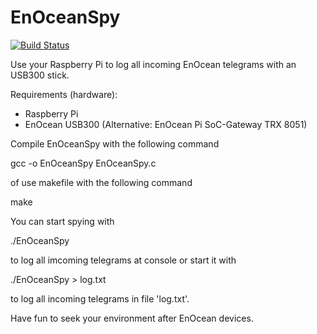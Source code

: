 EnOceanSpy
==========
[![Build Status](https://travis-ci.org/hfunke/EnOceanSpy.png?branch=master)](https://travis-ci.org/hfunke/EnOceanSpy)

Use your Raspberry Pi to log all incoming EnOcean telegrams with an USB300 stick.

Requirements (hardware):
* Raspberry Pi
* EnOcean USB300 (Alternative: EnOcean Pi SoC-Gateway TRX 8051)


Compile EnOceanSpy with the following command

gcc -o EnOceanSpy EnOceanSpy.c

of use makefile with the following command

make


You can start spying with

./EnOceanSpy 

to log all imcoming telegrams at console or start it with

./EnOceanSpy > log.txt

to log all incoming telegrams in file 'log.txt'.


Have fun to seek your environment after EnOcean devices.
